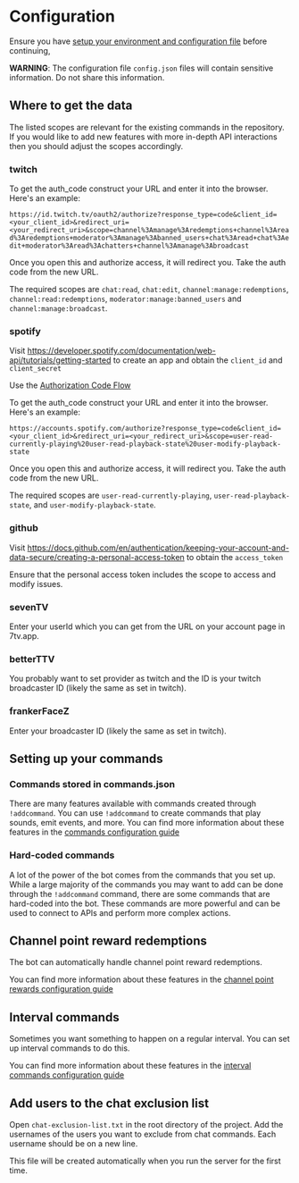 
# Configuration

Ensure you have [setup your environment and configuration file](SETUP.md) before continuing,

**WARNING**: The configuration file `config.json` files will contain sensitive information. Do not share this information. 

## Where to get the data

The listed scopes are relevant for the existing commands in the repository. If you would like to add new features with more in-depth API interactions then you should adjust the scopes accordingly.

### twitch

To get the auth_code construct your URL and enter it into the browser.  Here's an example:

`https://id.twitch.tv/oauth2/authorize?response_type=code&client_id=<your_client_id>&redirect_uri=<your_redirect_uri>&scope=channel%3Amanage%3Aredemptions+channel%3Aread%3Aredemptions+moderator%3Amanage%3Abanned_users+chat%3Aread+chat%3Aedit+moderator%3Aread%3Achatters+channel%3Amanage%3Abroadcast`

Once you open this and authorize access, it will redirect you. Take the auth code from the new URL.

The required scopes are `chat:read`, `chat:edit`, `channel:manage:redemptions`, `channel:read:redemptions`, `moderator:manage:banned_users` and `channel:manage:broadcast`. 

### spotify

Visit https://developer.spotify.com/documentation/web-api/tutorials/getting-started to create an app and obtain the `client_id` and `client_secret`

Use the [Authorization Code Flow](https://developer.spotify.com/documentation/web-api/tutorials/code-flow)

To get the auth_code construct your URL and enter it into the browser. Here's an example:

`https://accounts.spotify.com/authorize?response_type=code&client_id=<your_client_id>&redirect_uri=<your_redirect_uri>&scope=user-read-currently-playing%20user-read-playback-state%20user-modify-playback-state`

Once you open this and authorize access, it will redirect you. Take the auth code from the new URL.

The required scopes are `user-read-currently-playing`, `user-read-playback-state`, and `user-modify-playback-state`. 

### github

Visit https://docs.github.com/en/authentication/keeping-your-account-and-data-secure/creating-a-personal-access-token to obtain the `access_token`

Ensure that the personal access token includes the scope to access and modify issues.

### sevenTV

Enter your userId which you can get from the URL on your account page in 7tv.app.

### betterTTV

You probably want to set provider as twitch and the ID is your twitch broadcaster ID (likely the same as set in twitch).

### frankerFaceZ

Enter your broadcaster ID (likely the same as set in twitch).

## Setting up your commands

### Commands stored in commands.json

There are many features available with commands created through `!addcommand`. You can use `!addcommand` to create commands that play sounds, emit events, and more. You can find more information about these features in the [commands configuration guide](COMMANDS.md)

### Hard-coded commands

A lot of the power of the bot comes from the commands that you set up. While a large majority of the commands you may want to add can be done through the `!addcommand` command, there are some commands that are hard-coded into the bot. These commands are more powerful and can be used to connect to APIs and perform more complex actions.

## Channel point reward redemptions

The bot can automatically handle channel point reward redemptions.

You can find more information about these features in the [channel point rewards configuration guide](CHANNEL_POINT_REWARDS.md)

## Interval commands

Sometimes you want something to happen on a regular interval. You can set up interval commands to do this.

You can find more information about these features in the [interval commands configuration guide](INTERVAL_COMMANDS.md)

## Add users to the chat exclusion list

Open `chat-exclusion-list.txt` in the root directory of the project. Add the usernames of the users you want to exclude from chat commands. Each username should be on a new line.

This file will be created automatically when you run the server for the first time.
